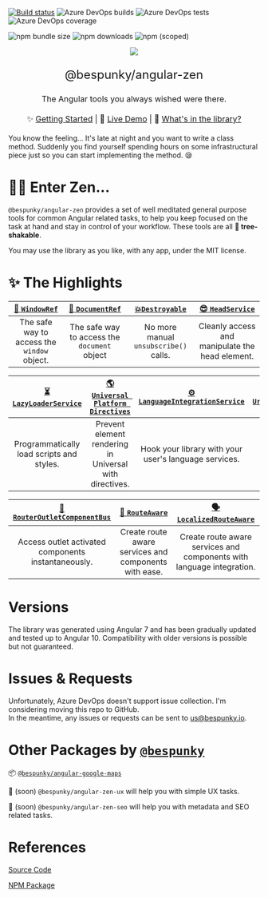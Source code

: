 [![Build status](https://dev.azure.com/BeSpunky/Libraries/_apis/build/status/angular-zen/Build%20angular-zen)](https://dev.azure.com/BeSpunky/Libraries/_build/latest?definitionId=29)
![Azure DevOps builds](https://img.shields.io/azure-devops/build/bespunky/bebdc696-fbbf-4816-9247-9d1311da59bc/29?style=flat-square)
![Azure DevOps tests](https://img.shields.io/azure-devops/tests/BeSpunky/bebdc696-fbbf-4816-9247-9d1311da59bc/29?style=flat-square)
![Azure DevOps coverage](https://img.shields.io/azure-devops/coverage/BeSpunky/bebdc696-fbbf-4816-9247-9d1311da59bc/29?style=flat-square)

![npm bundle size](https://img.shields.io/bundlephobia/min/@bespunky/angular-zen.svg?style=flat-square)
![npm downloads](https://img.shields.io/npm/dm/@bespunky/angular-zen.svg?style=flat-square)
![npm (scoped)](https://img.shields.io/npm/v/@bespunky/angular-zen.svg?style=flat-square)

<p align="center">
    <img src="https://dev.azure.com/BeSpunky/bebdc696-fbbf-4816-9247-9d1311da59bc/_apis/git/repositories/1f3eb3c0-8f08-46b0-a3bf-f2ea2225a0a5/items?path=%2Fprojects%2Fdemo%2Fsrc%2Fassets%2Flogo%400.75x.png&versionDescriptor%5BversionOptions%5D=0&versionDescriptor%5BversionType%5D=0&versionDescriptor%5Bversion%5D=development&resolveLfs=true&%24format=octetStream&api-version=5.0"/>
</p>

<p align="center" style="font-size: x-large">@bespunky/angular-zen</p>
<p align="center" style="font-size: medium">The Angular tools you always wished were there.</p>

<p align="center" style="font-size: medium; margin: 20px auto">
    ✨ <a href="https://dev.azure.com/BeSpunky/Libraries/_wiki/wikis/angular-zen?pagePath=Getting-Started">Getting Started</a> |
    🙌 <a href="https://bs-angular-zen-demo.web.app/">Live Demo</a> |
    🎁 <a href="https://dev.azure.com/BeSpunky/Libraries/_wiki/wikis/angular-zen?pagePath=Modules">What's in the library?</a>
</p>

You know the feeling... It's late at night and you want to write a class method. Suddenly you find yourself spending hours on some infrastructural piece just so you can start implementing the method. 😪

# 🧘‍♂️ Enter Zen...
`@bespunky/angular-zen` provides a set of well meditated general purpose tools for common Angular related tasks, to help you keep focused on the task at hand and stay in control of your workflow. These tools are all **🌳 tree-shakable**.

You may use the library as you like, with any app, under the MIT license.

# ✨ The Highlights

| [🔲 `WindowRef`](https://dev.azure.com/BeSpunky/Libraries/_wiki/wikis/angular-zen?pagePath=/Modules/CoreModule/WindowRef) | [📄 `DocumentRef`](https://dev.azure.com/BeSpunky/Libraries/_wiki/wikis/angular-zen?pagePath=/Modules/CoreModule/DocumentRef) | [💥`Destroyable`](https://dev.azure.com/BeSpunky/Libraries/_wiki/wikis/angular-zen?pagePath=/Modules/CoreModule/Destroyable-(abstract)) | [😎 `HeadService`](https://dev.azure.com/BeSpunky/Libraries/_wiki/wikis/angular-zen?pagePath=/Modules/CoreModule/HeadService) |
|:------------------------------------------------:|:----------------------------------------------------:|:--------------------------------------------------------------:|:----------------------------------------------------:|
| The safe way to access the `window` object.      | The safe way to access the `document` object         | No more manual `unsubscribe()` calls.                          | Cleanly access and manipulate the head element.      |


| [⏳ `LazyLoaderService`](https://dev.azure.com/BeSpunky/Libraries/_wiki/wikis/angular-zen?pagePath=/Modules/AsyncModule/LazyLoaderService) | [🌎 `Universal Platform Directives`](https://dev.azure.com/BeSpunky/Libraries/_wiki/wikis/angular-zen?pagePath=/Modules/UniversalModule/Platform-Directives) | [⚙ `LanguageIntegrationService`](https://dev.azure.com/BeSpunky/Libraries/_wiki/wikis/angular-zen?pagePath=/Modules/LanguageIntegrationModule) | [🔗 `UrlReflectionService`](https://dev.azure.com/BeSpunky/Libraries/_wiki/wikis/angular-zen?pagePath=/Modules/LanguageIntegrationModule/Additional-Language-Tools#UrlReflectionService) |
|:----------------------------------------------------------------:|:-----------------------------------------------------------------------------------:|:---------------------------------------------------------------------:|:---------------------------------------------------------------------------------------------------------------:|
| Programmatically load scripts and styles.                        | Prevent element rendering in Universal with directives.                             | Hook your library with your user's language services.                 | Break urls to their parts.                                                                                      |

| [🚌 `RouterOutletComponentBus`](https://dev.azure.com/BeSpunky/Libraries/_wiki/wikis/angular-zen?pagePath=/Modules/RouterXModule/RouterOutletComponentBus) | [🔀 `RouteAware`](https://dev.azure.com/BeSpunky/Libraries/_wiki/wikis/angular-zen?pagePath=/Modules/RouterXModule/RouteAware-\(abstract\)) | [🗣 `LocalizedRouteAware`](https://dev.azure.com/BeSpunky/Libraries/_wiki/wikis/angular-zen?pagePath=/Modules/LanguageIntegrationModule/Additional-Language-Tools#LocalizedRouteAware-\(abstract\)) |
|:---------------------------------------------------------------------------------:|:--------------------------------------------------------------------------------:|:---------------------------------------------------------------------------------------------------------------------------------------:|
| Access outlet activated components instantaneously.                               | Create route aware services and components with ease.                                           | Create route aware services and components with language integration.                                                                                  |

# Versions
The library was generated using Angular 7 and has been gradually updated and tested up to Angular 10. 
Compatibility with older versions is possible but not guaranteed.

# Issues & Requests
Unfortunately, Azure DevOps doesn't support issue collection. I'm considering moving this repo to GitHub.  
In the meantime, any issues or requests can be sent to [us@bespunky.io](mailto:us@bespunky.io?subject=@bespunky/angular-zen).

# Other Packages by [`@bespunky`](https://www.npmjs.com/~bespunky)

📦 [`@bespunky/angular-google-maps`](https://www.npmjs.com/package/@bespunky/angular-google-maps)

🚧 (soon) `@bespunky/angular-zen-ux` will help you with simple UX tasks.

🚧 (soon) `@bespunky/angular-zen-seo` will help you with metadata and SEO related tasks.

# References
[Source Code](https://dev.azure.com/BeSpunky/Libraries/_git/angular-zen)

[NPM Package](https://www.npmjs.com/package/@bespunky/angular-zen)